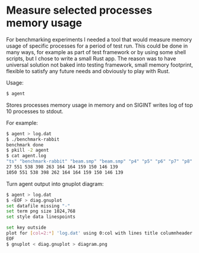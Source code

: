 Measure selected processes memory usage
=======================================

For benchmarking experiments I needed a tool that would measure memory usage of specific processes
for a period of test run. This could be done in many ways, for example as part of test framework
or by using some shell scripts, but I chose to
write a small Rust app. The reason was to have universal solution
not baked into testing framework, small memory footprint, flexible to satisfy any
future needs and obviously to play with Rust.

Usage:

```bash
$ agent
```

Stores processes memory usage in memory and on SIGINT writes log of top 10 processes to stdout.

For example:

```bash
$ agent > log.dat
$ ./benchmark-rabbit
benchmark done
$ pkill -2 agent
$ cat agent.log
"ts" "benchmark-rabbit" "beam.smp" "beam.smp" "p4" "p5" "p6" "p7" "p8" "p9" "p10"
27 551 538 398 263 164 164 159 150 146 139
1050 551 538 398 262 164 164 159 150 146 139
```

Turn agent output into gnuplot diagram:

```bash
$ agent > log.dat
$ <EOF > diag.gnuplot
set datafile missing "-"
set term png size 1024,768
set style data linespoints

set key outside
plot for [col=2:*] 'log.dat' using 0:col with lines title columnheader
EOF
$ gnuplot < diag.gnuplot > diagram.png
```
